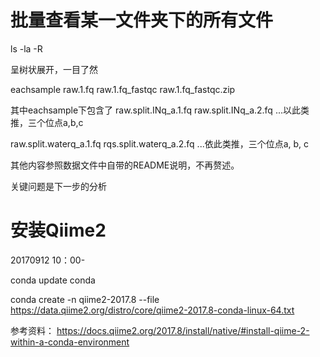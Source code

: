 # 批量查看某一文件夹下的所有文件

ls -la -R

呈树状展开，一目了然

  eachsample
  raw.1.fq
  raw.1.fq_fastqc
  raw.1.fq_fastqc.zip
  
其中eachsample下包含了
raw.split.INq_a.1.fq
raw.split.INq_a.2.fq
...以此类推，三个位点a,b,c

raw.split.waterq_a.1.fq
rqs.split.waterq_a.2.fq
...依此类推，三个位点a, b, c

其他内容参照数据文件中自带的README说明，不再赘述。

关键问题是下一步的分析

# 安装Qiime2
20170912 10：00- 

conda update conda

conda create -n qiime2-2017.8 --file https://data.qiime2.org/distro/core/qiime2-2017.8-conda-linux-64.txt



参考资料：
https://docs.qiime2.org/2017.8/install/native/#install-qiime-2-within-a-conda-environment
